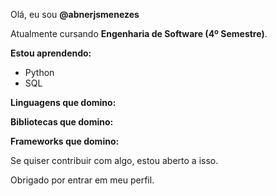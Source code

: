 Olá, eu sou **@abnerjsmenezes**

Atualmente cursando **Engenharia de Software (4º Semestre)**.

**Estou aprendendo:** 
* Python
* SQL

**Linguagens que domino:**

**Bibliotecas que domino:**

**Frameworks que domino:**

Se quiser contribuir com algo, estou aberto a isso.
 
Obrigado por entrar em meu perfil.
